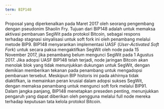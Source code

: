 ```yaml
---
term: BIP148
---
```


Proposal yang diperkenalkan pada Maret 2017 oleh seorang pengembang dengan pseudonim Shaolin Fry. Tujuan dari BIP148 adalah untuk memaksa aktivasi pembaruan SegWit pada protokol Bitcoin, sebagai respons terhadap stagnasi sinyalisasi untuk soft fork ini oleh penambang melalui metode BIP9. BIP148 menyarankan implementasi UASF (*User-Activated Soft Fork*) untuk secara paksa mengaktifkan SegWit oleh node pada 15 November 2017, jika penambang belum mengunci SegWit pada 1 Agustus 2017. Jika adopsi UASF BIP148 telah terjadi, node jaringan Bitcoin akan menolak blok yang tidak menunjukkan dukungan untuk SegWit, dengan demikian memberikan tekanan pada penambang untuk mengadopsi pembaruan tersebut. Meskipun BIP historis ini pada akhirnya tidak diaktifkan, ia memainkan peran krusial dalam adopsi sukses SegWit, dengan memaksa penambang untuk mengunci soft fork melalui BIP91. Dalam jangka panjang, BIP148 menetapkan preseden penting, menunjukkan pengaruh yang dapat diberikan oleh pengguna melalui full node mereka terhadap keputusan tata kelola protokol Bitcoin.